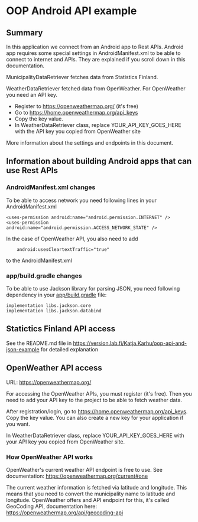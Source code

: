# OOP Android API example

## Summary

In this application we connect from an Android app to Rest APIs. Android app requires some special
settings in AndroidManifest.xml to be able to connect to internet and APIs. They are explained if 
you scroll down in this documentation.

MunicipalityDataRetriever fetches data from Statistics Finland.

WeatherDataRetriever fetched data from OpenWeather. For OpenWeather you need an API key.
- Register to https://openweathermap.org/ (it's free)
- Go to https://home.openweathermap.org/api_keys
- Copy the key value.
- In WeatherDataRetriever class, replace YOUR_API_KEY_GOES_HERE with the API key
you copied from OpenWeather site

More information about the settings and endpoints in this document.

## Information about building Android apps that can use Rest APIs

### AndroidManifest.xml changes

To be able to access network you need following lines in your AndroidManifest.xml

```
<uses-permission android:name="android.permission.INTERNET" />
<uses-permission android:name="android.permission.ACCESS_NETWORK_STATE" />
```

 
In the case of OpenWeather API, you also need to add

        android:usesCleartextTraffic="true"

to the AndroidManifest.xml


### app/build.gradle changes

To be able to use Jackson library for parsing JSON, you need following dependency in your 
[app/build.gradle](https://version.lab.fi/Katja.Karhu/oop-android-api-example/-/blob/main/app/build.gradle?ref_type=heads) file:

    implementation libs.jackson.core
    implementation libs.jackson.databind


## Statictics Finland API access

See the README.md file in https://version.lab.fi/Katja.Karhu/oop-api-and-json-example for detailed explanation

## OpenWeather API access
URL: https://openweathermap.org/

For accessing the OpenWeather APIs, you must register (it's free). Then you need to add your API
key to the project to be able to fetch weather data.

After registration/login, go to https://home.openweathermap.org/api_keys. Copy the key value.
You can also create a new key for your application if you want.

In WeatherDataRetriever class, replace YOUR_API_KEY_GOES_HERE with your API key
you copied from OpenWeather site.

### How OpenWeather API works

OpenWeather's current weather API endpoint is free to use. See documentation: https://openweathermap.org/current#one

The current weather information is fetched via latitude and longitude. This means that 
you need to convert the municipality name to latitude and longitude. OpenWeather offers
and API endpoint for this, it's called GeoCoding API, documentation here: 
https://openweathermap.org/api/geocoding-api

